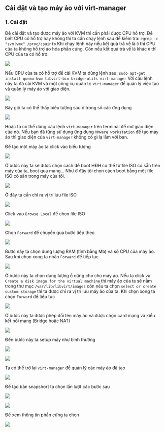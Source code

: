 ## Cài đặt và tạo máy ảo với virt-manager

### 1. Cài đặt
Để cài đặt và tạo được máy ảo với KVM thì cần phải được CPU hỗ trợ. Để biết CPU có hỗ trợ hay không thì ta cần chạy lệnh sau để kiểm tra:
`egrep -c "svm|vmx" /proc/cpuinfo`
Khi chạy lệnh này nếu kết quả trả về là `0` thì CPU của ta không hỗ trợ ảo hóa phần cứng. Còn nếu kết quả trả về là khác `0` thì CPU của ta có hỗ trợ.

![](https://github.com/niemdinhtrong/NIEMDT/blob/master/KVM/images/kvm1.png)

Nếu CPU của ta có hỗ trợ để cài KVM ta dùng lệnh sau:
`sudo apt-get install quemu-kvm libvirt-bin bridge-utils virt-manager`
Với câu lệnh này ta đã cài KVM và một công cụ quản trị `virt-manager` để quản lý việc tạo và quản lý máy ảo với giao diện.

![](https://github.com/niemdinhtrong/NIEMDT/blob/master/KVM/images/kvm2.png)

Bây giờ ta có thể thấy biểu tượng sau ở trong số các ứng dụng

![](https://github.com/niemdinhtrong/NIEMDT/blob/master/KVM/images/kvm4.png)

Hoặc ta có thể dùng câu lệnh `virt-manager` trên terminal để mở giao diện của nó.
Nếu bạn đã từng sử dụng ứng dụng `VMware workstation` để tạo máy ảo thì giao diện của `virt-manager` không có gì lạ lẫm với bạn.

Để tạo một máy ảo ta click vào biểu tượng

![](https://github.com/niemdinhtrong/NIEMDT/blob/master/KVM/images/kvm3.png)

Ở bước này ta sẽ được chọn cách để boot HĐH có thể từ file ISO có sẵn trên máy của ta, boot qua mạng... Như ở đây tôi chọn cách boot bằng một file ISO có sẵn trong máy của tôi.

![](https://github.com/niemdinhtrong/NIEMDT/blob/master/KVM/images/kvm5.png)

Ở đây ta cần chỉ ra vị trí lưu file ISO

![](https://github.com/niemdinhtrong/NIEMDT/blob/master/KVM/images/kvm6.png)

Click vào `Browse Local` để chọn file ISO

![](https://github.com/niemdinhtrong/NIEMDT/blob/master/KVM/images/kvm7.png)

Chọn `Forward` để chuyển qua bước tiếp theo

![](https://github.com/niemdinhtrong/NIEMDT/blob/master/KVM/images/kvm8.png)

Bước này ta chọn dung lượng RAM (tính bằng Mb) và số CPU của máy ảo. Sau khi chọn xong ta nhấn `Forward` để tiếp tục

![](https://github.com/niemdinhtrong/NIEMDT/blob/master/KVM/images/kvm9.png)

Ở bước này ta chọn dung lượng ổ cứng cho cho máy ảo. Nếu ta click và `Create a disk image for the virtual machine` thì máy ảo của ta sẽ nằm trong thư mục `/var/lib/libvirt/images` còn nếu ta chọn `select or create custom storage` thì ta được chỉ ra vị trí lưu máy ảo của ta. Khi chọn xong ta chọn `Forward` để tiếp tục

![](https://github.com/niemdinhtrong/NIEMDT/blob/master/KVM/images/kvm10.png)

Ở bước này ta được phép đổi tên máy ảo và được chọn card mạng và kiểu kết nối mạng (Bridge hoặc NAT)

![](https://github.com/niemdinhtrong/NIEMDT/blob/master/KVM/images/kvm11.png)

Đến bước này ta setup máy như bình thường 

![](https://github.com/niemdinhtrong/NIEMDT/blob/master/KVM/images/kvm12.png)

![](https://github.com/niemdinhtrong/NIEMDT/blob/master/KVM/images/kvm17.png)

Ta có thể trở lại `virt-manager` để quản lý các máy ảo đã tạo

![](https://github.com/niemdinhtrong/NIEMDT/blob/master/KVM/images/kvm18.png)

Để tạo bản snapshort ta chọn lần lượt các bước sau

![](https://github.com/niemdinhtrong/NIEMDT/blob/master/KVM/images/kvm19.png)

![](https://github.com/niemdinhtrong/NIEMDT/blob/master/KVM/images/kvm20.png)

Để xem thông tin phần cứng ta chọn 

![](https://github.com/niemdinhtrong/NIEMDT/blob/master/KVM/images/kvm21.png)

